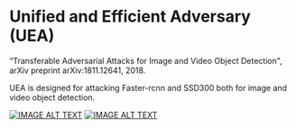 # Unified and Efficient Adversary (UEA) 
“Transferable Adversarial Attacks for Image and Video Object Detection", arXiv preprint arXiv:1811.12641, 2018.

UEA is designed for attacking Faster-rcnn and SSD300 both for image and video object detection.

[![IMAGE ALT TEXT](http://img.youtube.com/vi/EVpO-3MMEB0/0.jpg)](http://www.youtube.com/watch?v=EVpO-3MMEB0)
[![IMAGE ALT TEXT](http://img.youtube.com/vi/tu5Ku16ECO0/0.jpg)](http://www.youtube.com/watch?v=tu5Ku16ECO0)


